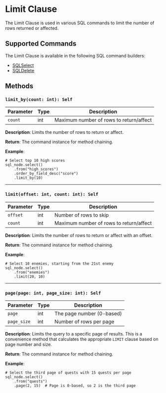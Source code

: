 # Limit Clause

The Limit Clause is used in various SQL commands to limit the number of rows returned or affected.

## Supported Commands

The Limit Clause is available in the following SQL command builders:

- [SQLSelect](../SQLSelect.md)
- [SQLDelete](../SQLDelete.md)

## Methods

### `limit_by(count: int): Self`
| Parameter | Type     | Description                              |
|-----------|----------|------------------------------------------|
| `count`   | int      | Maximum number of rows to return/affect  |

**Description**: Limits the number of rows to return or affect.

**Return**: The command instance for method chaining.

**Example**:
```gdscript
# Select top 10 high scores
sql_node.select()
    .from("high_scores")
    .order_by_field_desc("score")
    .limit_by(10)
```

---

### `limit(offset: int, count: int): Self`
| Parameter | Type     | Description                              |
|-----------|----------|------------------------------------------|
| `offset`  | int      | Number of rows to skip                   |
| `count`   | int      | Maximum number of rows to return/affect  |

**Description**: Limits the number of rows to return or affect with an offset.

**Return**: The command instance for method chaining.

**Example**:
```gdscript
# Select 10 enemies, starting from the 21st enemy
sql_node.select()
    .from("enemies")
    .limit(20, 10)
```

---

### `page(page: int, page_size: int): Self`
| Parameter   | Type     | Description                    |
|-------------|----------|--------------------------------|
| `page`      | int      | The page number (0-based)      |
| `page_size` | int      | Number of rows per page        |

**Description**: Limits the query to a specific page of results. This is a convenience method that calculates the appropriate `LIMIT` clause based on page number and size.

**Return**: The command instance for method chaining.

**Example**:
```gdscript
# Select the third page of quests with 15 quests per page
sql_node.select()
    .from("quests")
    .page(2, 15)  # Page is 0-based, so 2 is the third page
```
